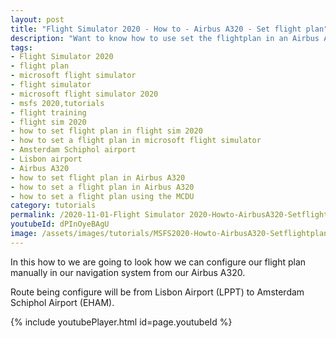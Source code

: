 ```yaml
---
layout: post
title: "Flight Simulator 2020 - How to - Airbus A320 - Set flight plan"
description: "Want to know how to use set the flightplan in an Airbus A320 than view this video"
tags:
- Flight Simulator 2020
- flight plan
- microsoft flight simulator
- flight simulator
- microsoft flight simulator 2020
- msfs 2020,tutorials
- flight training
- flight sim 2020
- how to set flight plan in flight sim 2020
- how to set a flight plan in microsoft flight simulator
- Amsterdam Schiphol airport
- Lisbon airport
- Airbus A320
- how to set flight plan in Airbus A320
- how to set a flight plan in Airbus A320
- how to set a flight plan using the MCDU
category: tutorials
permalink: /2020-11-01-Flight Simulator 2020-Howto-AirbusA320-Setflightplan/
youtubeId: dPInOyeBAgU
image: /assets/images/tutorials/MSFS2020-Howto-AirbusA320-Setflightplan.jpg
---
```

In this how to we are going to look how we can configure our flight plan manually in our navigation system from our Airbus A320. 

Route being configure will be from Lisbon Airport
(LPPT) to Amsterdam Schiphol Airport (EHAM).

{% include youtubePlayer.html id=page.youtubeId %}